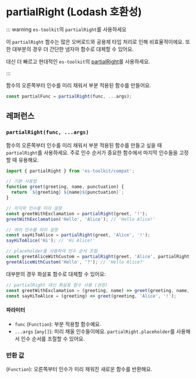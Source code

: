 # partialRight (Lodash 호환성)

::: warning `es-toolkit`의 `partialRight`를 사용하세요

이 `partialRight` 함수는 많은 오버로드와 공용체 타입 처리로 인해 비효율적이에요. 또한 대부분의 경우 더 간단한 냄자마 함수로 대체할 수 있어요.

대신 더 빠르고 현대적인 `es-toolkit`의 [partialRight](../../function/partialRight.md)를 사용하세요.

:::

함수의 오른쪽부터 인수를 미리 채워서 부분 적용된 함수를 만들어요.

```typescript
const partialFunc = partialRight(func, ...args);
```

## 레퍼런스

### `partialRight(func, ...args)`

함수의 오른쪽부터 인수를 미리 채워서 부분 적용된 함수를 만들고 싶을 때 `partialRight`를 사용하세요. 주로 인수 순서가 중요한 함수에서 마지막 인수들을 고정할 때 유용해요.

```typescript
import { partialRight } from 'es-toolkit/compat';

// 기본 사용법
function greet(greeting, name, punctuation) {
  return `${greeting} ${name}${punctuation}`;
}

// 마지막 인수를 미리 설정
const greetWithExclamation = partialRight(greet, '!');
greetWithExclamation('Hello', 'Alice'); // 'Hello Alice!'

// 여러 인수를 미리 설정
const sayHiToAlice = partialRight(greet, 'Alice', '!');
sayHiToAlice('Hi'); // 'Hi Alice!'

// placeholder를 사용하여 인수 순서 조절
const greetAliceWithCustom = partialRight(greet, 'Alice', partialRight.placeholder);
greetAliceWithCustom('Hello', '?'); // 'Hello Alice?'
```

대부분의 경우 화살표 함수로 대체할 수 있어요:

```typescript
// partialRight 대신 화살표 함수 사용 (권장)
const greetWithExclamation = (greeting, name) => greet(greeting, name, '!');
const sayHiToAlice = (greeting) => greet(greeting, 'Alice', '!');
```

#### 파라미터

- `func` (`Function`): 부분 적용할 함수예요.
- `...args` (`any[]`): 미리 채울 인수들이에요. `partialRight.placeholder`를 사용해서 인수 순서를 조절할 수 있어요.

### 반환 값

(`Function`): 오른쪽부터 인수가 미리 채워진 새로운 함수를 반환해요.
